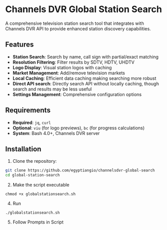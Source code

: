 # Channels DVR Global Station Search

A comprehensive television station search tool that integrates with Channels DVR API to provide enhanced station discovery capabilities.

## Features

- **Station Search**: Search by name, call sign with partial/exact matching
- **Resolution Filtering**: Filter results by SDTV, HDTV, UHDTV
- **Logo Display**: Visual station logos with caching
- **Market Management**: Add/remove television markets
- **Local Caching**: Efficient data caching making searching more robust
- **Direct API search**: Directly search API without locally caching, though search and results may be less useful
- **Settings Management**: Comprehensive configuration options

## Requirements

- **Required**: `jq`, `curl`
- **Optional**: `viu` (for logo previews), `bc` (for progress calculations)
- **System**: Bash 4.0+, Channels DVR server

## Installation

1. Clone the repository:
```bash
git clone https://github.com/egyptiangio/channelsdvr-global-search
cd global-station-search
```
2. Make the script executable
```
chmod +x globalstationsearch.sh
```
4. Run
```
./globalstationsearch.sh
```
5. Follow Prompts in Script
